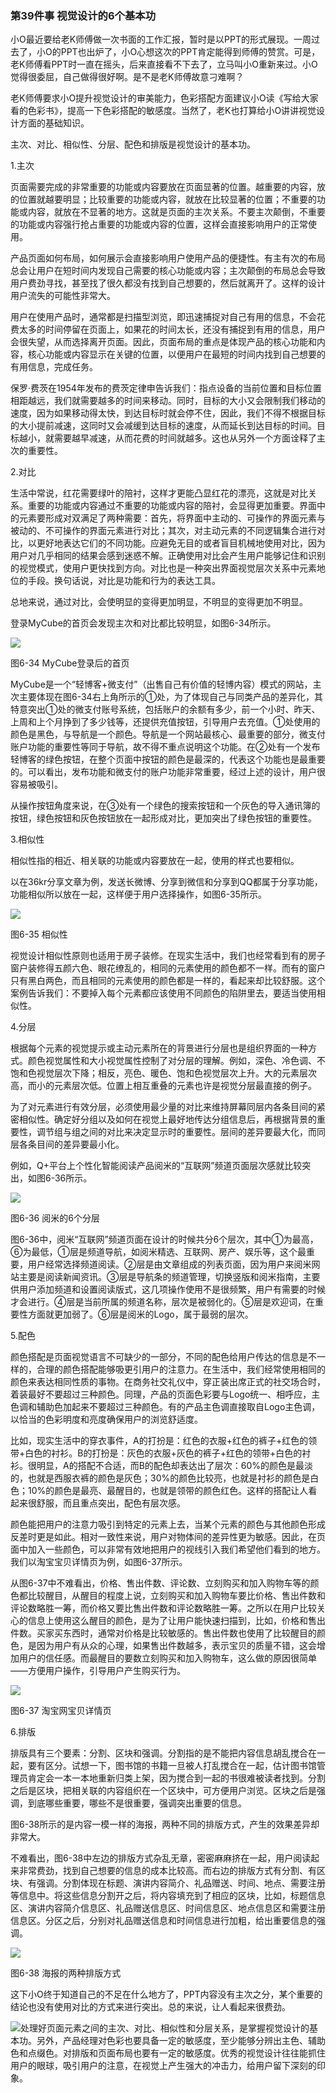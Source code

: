 ### 第39件事 视觉设计的6个基本功

小O最近要给老K师傅做一次书面的工作汇报，暂时是以PPT的形式展现。一周过去了，小O的PPT也出炉了，小O心想这次的PPT肯定能得到师傅的赞赏。可是，老K师傅看PPT时一直在摇头，后来直接看不下去了，立马叫小O重新来过。小O觉得很委屈，自己做得很好啊。是不是老K师傅故意刁难啊？

老K师傅要求小O提升视觉设计的审美能力，色彩搭配方面建议小O读《写给大家看的色彩书》，提高一下色彩搭配的敏感度。当然了，老K也打算给小O讲讲视觉设计方面的基础知识。

主次、对比、相似性、分层、配色和排版是视觉设计的基本功。

1.主次

页面需要完成的非常重要的功能或内容要放在页面显著的位置。越重要的内容，放的位置就越要明显；比较重要的功能或内容，就放在比较显著的位置；不重要的功能或内容，就放在不显著的地方。这就是页面的主次关系。不要主次颠倒，不重要的功能或内容强行抢占重要的功能或内容的位置，这样会直接影响用户的正常使用。

产品页面如何布局，如何展示会直接影响用户使用产品的便捷性。有主有次的布局总会让用户在短时间内发现自己需要的核心功能或内容；主次颠倒的布局总会导致用户费劲寻找，甚至找了很久都没有找到自己想要的，然后就离开了。这样的设计用户流失的可能性非常大。

用户在使用产品时，通常都是扫描型浏览，即迅速捕捉对自己有用的信息，不会花费太多的时间停留在页面上，如果花的时间太长，还没有捕捉到有用的信息，用户会很失望，从而选择离开页面。因此，页面布局的重点是体现产品的核心功能和内容，核心功能或内容显示在关键的位置，以便用户在最短的时间内找到自己想要的有用信息，完成任务。

保罗·费茨在1954年发布的费茨定律申告诉我们：指点设备的当前位置和目标位置相距越远，我们就需要越多的时间来移动。同时，目标的大小又会限制我们移动的速度，因为如果移动得太快，到达目标时就会停不住，因此，我们不得不根据目标的大小提前减速，这同时又会减缓到达目标的速度，从而延长到达目标的时间。目标越小，就需要越早减速，从而花费的时间就越多。这也从另外一个方面诠释了主次的重要性。

2.对比

生活中常说，红花需要绿叶的陪衬，这样才更能凸显红花的漂亮，这就是对比关系。重要的功能或内容通过不重要的功能或内容的陪衬，会显得更加重要。界面中的元素要形成对双满足了两种需要：首先，将界面中主动的、可操作的界面元素与被动的、不可操作的界面元素进行对比；其次，对主动元素的不同逻辑集合进行对比，以更好地表达它们的不同功能。应避免无目的或者盲目机械地使用对比，因为用户对几乎相同的结果会感到迷惑不解。正确使用对比会产生用户能够记住和识别的视觉模式，使用户更快找到方向。对比也是一种突出界面视觉层次关系中元素地位的手段。换句话说，对比是功能和行为的表达工具。

总地来说，通过对比，会使明显的变得更加明显，不明显的变得更加不明显。

登录MyCube的首页会发现主次和对比都比较明显，如图6-34所示。

![](images/image01675_jpeg)

图6-34 MyCube登录后的首页

MyCube是一个“轻博客+微支付”（出售自己有价值的轻博内容）模式的网站，主次主要体现在图6-34右上角所示的①处，为了体现自己与同类产品的差异化，其特意突出①处的微支付账号系统，包括账户的余额有多少，前一个小时、昨天、上周和上个月挣到了多少钱等，还提供充值按钮，引导用户去充值。①处使用的颜色是黑色，与导航是一个颜色。导航是一个网站最核心、最重要的部分，微支付账户功能的重要性等同于导航，故不得不重点说明这个功能。在②处有一个发布轻博客的绿色按钮，在整个页面中按钮的颜色是最深的，代表这个功能也是最重要的。可以看出，发布功能和微支付的账户功能非常重要，经过上述的设计，用户很容易被吸引。

从操作按钮角度来说，在③处有一个绿色的搜索按钮和一个灰色的导入通讯簿的按钮，绿色按钮和灰色按钮放在一起形成对比，更加突出了绿色按钮的重要性。

3.相似性

相似性指的相近、相关联的功能或内容要放在一起，使用的样式也要相似。

以在36kr分享文章为例，发送长微博、分享到微信和分享到QQ都属于分享功能，功能相似所以放在一起，这样便于用户选择操作，如图6-35所示。

![](images/image01676_jpeg)

图6-35 相似性

视觉设计相似性原则也适用于房子装修。在现实生活中，我们也经常看到有的房子窗户装修得五颜六色、眼花缭乱的，相同的元素使用的颜色都不一样。而有的窗户只有黑白两色，而且相同的元素使用的颜色都是一样的，看起来却比较舒服。这个案例告诉我们：不要掉入每个元素都应该使用不同颜色的陷阱里去，要适当使用相似性。

4.分层

根据每个元素的视觉提示或主动元素所在的背景进行分层也是组织界面的一种方式。颜色视觉属性和大小视觉属性控制了对分层的理解。例如，深色、冷色调、不饱和色视觉层次下降；相反，亮色、暖色、饱和色视觉层次上升。大的元素层次高，而小的元素层次低。位置上相互重叠的元素也许是视觉分层最直接的例子。

为了对元素进行有效分层，必须使用最少量的对比来维持屏幕同层内各条目间的紧密相似性。确定好分组以及如何在视觉上最好地传达分组信息后，再根据背景的重要性，调节组与组之间的对比来决定显示时的重要性。层间的差异要最大化，而同层各条目间的差异要最小化。

例如，Q+平台上个性化智能阅读产品阅米的“互联网”频道页面层次感就比较突出，如图6-36所示。

![](images/image01677_jpeg)

图6-36 阅米的6个分层

图6-36中，阅米“互联网”频道页面在设计的时候共分6个层次，其中①为最高，⑥为最低，①层是频道导航，如阅米精选、互联网、房产、娱乐等，这个最重要，用户经常选择频道阅读。②层是由文章组成的列表页面，因为用户来阅米网站主要是阅读新闻资讯。③层是导航条的频道管理，切换竖版和阅米指南，主要供用户添加频道和设置阅读版式，这几项操作使用不是很频繁，用户有需要的时候才会进行。④层是当前所属的频道名称，层次是被弱化的。⑤层是欢迎词，在重要性方面就更加弱了。⑥层是阅米的Logo，属于最弱的层次。

5.配色

颜色搭配是页面视觉语言不可缺少的一部分，不同的配色给用户传达的信息是不一样的，合理的颜色搭配能够吸更引用户的注意力。在生活中，我们经常使用相同的颜色来表达相同性质的事物。在商务社交礼仪中，穿正装出席正式的社交场合时，着装最好不要超过三种颜色。同理，产品的页面色彩要与Logo统一、相呼应，主色调和辅助色加起来不要超过三种颜色。有的产品主色调直接取自Logo主色调，以恰当的色彩明度和亮度确保用户的浏览舒适度。

比如，现实生活中的穿衣事件，A的打扮是：红色的衣服+红色的裤子+红色的领带+白色的衬衫。B的打扮是：灰色的衣服+灰色的裤子+红色的领带+白色的衬衫。很明显，A的搭配不合适，而B的配色却表达出了层次：60%的颜色是最淡的，也就是西服衣裤的颜色是灰色；30%的颜色比较亮，也就是衬衫的颜色是白色；10%的颜色是最亮、最醒目的，也就是领带的颜色红色。这样的搭配让人看起来很舒服，而且重点突出，配色有层次感。

颜色能把用户的注意力吸引到特定的元素上去，当某个元素的颜色与其他颜色形成反差时更是如此。相对一致性来说，用户对物体间的差异性更为敏感。因此，在页面中加入一些颜色，可以非常有效地把用户的视线引入我们希望他们看到的地方。我们以淘宝宝贝详情页为例，如图6-37所示。

从图6-37中不难看出，价格、售出件数、评论数、立刻购买和加入购物车等的颜色都比较醒目，从醒目的程度上说，立刻购买和加入购物车要比价格、售出件数和评论数略胜一筹，而价格又要比售出件数和评论数略胜一筹。之所以在用户比较关心的信息上使用这么醒目的颜色，是为了让用户能快速扫描到，比如，价格和售出件数。买家买东西时，通常对价格是比较敏感的。售出件数也使用了比较醒目的颜色，是因为用户有从众的心理，如果售出件数越多，表示宝贝的质量不错，这会增加用户的信任感。而最醒目的要数立刻购买和加入购物车，这么做的原因很简单——方便用户操作，引导用户产生购买行为。

![](images/image01678_jpeg)

图6-37 淘宝网宝贝详情页

6.排版

排版具有三个要素：分割、区块和强调。分割指的是不能把内容信息胡乱搅合在一起，要有区分。试想一下，图书馆的书籍一旦被人打乱搅合在一起，估计图书馆管理员肯定会一本一本地重新归类上架，因为搅合到一起的书很难被读者找到。分割之后是区块，把相关联的内容组织在一个区块中，可方便用户浏览。区块之后是强调，到底哪些重要，哪些不是很重要，强调突出重要的信息。

图6-38所示的是内容一模一样的海报，两种不同的排版方式，产生的效果差异却非常大。

不难看出，图6-38中左边的排版方式杂乱无章，密密麻麻挤在一起，用户阅读起来非常费劲，找到自己想要的信息的成本比较高。而右边的排版方式有分割、有区块、有强调。分割体现在标题、演讲内容简介、礼品赠送、时间、地点、需要注册等信息中。将这些信息分割开之后，将内容填充到了相应的区块，比如，标题信息区、演讲内容简介信息区、礼品赠送信息区、时间信息区、地点信息区和需要注册信息区。分区之后，分别对礼品赠送信息和时间信息进行加粗，给出重要信息的强调。

![](images/image01679_jpeg)

图6-38 海报的两种排版方式

这下小O终于知道自己的不足在什么地方了，PPT内容没有主次之分，某个重要的结论也没有使用对比的方式来进行突出。总的来说，让人看起来很费劲。

![](images/image01680_jpeg)处理好页面元素之间的主次、对比、相似性和分层关系，是掌握视觉设计的基本功。另外，产品经理对色彩也要具备一定的敏感度，至少能够分辨出主色、辅助色和点缀色。对排版和页面布局也要有一定的敏感度。优秀的视觉设计往往能抓住用户的眼球，吸引用户的注意，在视觉上产生强大的冲击力，给用户留下深刻的印象。
